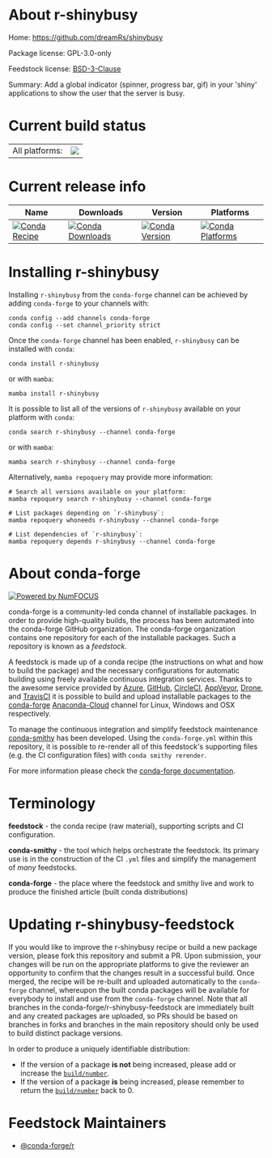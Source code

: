 About r-shinybusy
=================

Home: https://github.com/dreamRs/shinybusy

Package license: GPL-3.0-only

Feedstock license: [BSD-3-Clause](https://github.com/conda-forge/r-shinybusy-feedstock/blob/main/LICENSE.txt)

Summary: Add a global indicator (spinner, progress bar, gif) in your 'shiny' applications to show the user that the server is busy.

Current build status
====================


<table><tr><td>All platforms:</td>
    <td>
      <a href="https://dev.azure.com/conda-forge/feedstock-builds/_build/latest?definitionId=7003&branchName=main">
        <img src="https://dev.azure.com/conda-forge/feedstock-builds/_apis/build/status/r-shinybusy-feedstock?branchName=main">
      </a>
    </td>
  </tr>
</table>

Current release info
====================

| Name | Downloads | Version | Platforms |
| --- | --- | --- | --- |
| [![Conda Recipe](https://img.shields.io/badge/recipe-r--shinybusy-green.svg)](https://anaconda.org/conda-forge/r-shinybusy) | [![Conda Downloads](https://img.shields.io/conda/dn/conda-forge/r-shinybusy.svg)](https://anaconda.org/conda-forge/r-shinybusy) | [![Conda Version](https://img.shields.io/conda/vn/conda-forge/r-shinybusy.svg)](https://anaconda.org/conda-forge/r-shinybusy) | [![Conda Platforms](https://img.shields.io/conda/pn/conda-forge/r-shinybusy.svg)](https://anaconda.org/conda-forge/r-shinybusy) |

Installing r-shinybusy
======================

Installing `r-shinybusy` from the `conda-forge` channel can be achieved by adding `conda-forge` to your channels with:

```
conda config --add channels conda-forge
conda config --set channel_priority strict
```

Once the `conda-forge` channel has been enabled, `r-shinybusy` can be installed with `conda`:

```
conda install r-shinybusy
```

or with `mamba`:

```
mamba install r-shinybusy
```

It is possible to list all of the versions of `r-shinybusy` available on your platform with `conda`:

```
conda search r-shinybusy --channel conda-forge
```

or with `mamba`:

```
mamba search r-shinybusy --channel conda-forge
```

Alternatively, `mamba repoquery` may provide more information:

```
# Search all versions available on your platform:
mamba repoquery search r-shinybusy --channel conda-forge

# List packages depending on `r-shinybusy`:
mamba repoquery whoneeds r-shinybusy --channel conda-forge

# List dependencies of `r-shinybusy`:
mamba repoquery depends r-shinybusy --channel conda-forge
```


About conda-forge
=================

[![Powered by
NumFOCUS](https://img.shields.io/badge/powered%20by-NumFOCUS-orange.svg?style=flat&colorA=E1523D&colorB=007D8A)](https://numfocus.org)

conda-forge is a community-led conda channel of installable packages.
In order to provide high-quality builds, the process has been automated into the
conda-forge GitHub organization. The conda-forge organization contains one repository
for each of the installable packages. Such a repository is known as a *feedstock*.

A feedstock is made up of a conda recipe (the instructions on what and how to build
the package) and the necessary configurations for automatic building using freely
available continuous integration services. Thanks to the awesome service provided by
[Azure](https://azure.microsoft.com/en-us/services/devops/), [GitHub](https://github.com/),
[CircleCI](https://circleci.com/), [AppVeyor](https://www.appveyor.com/),
[Drone](https://cloud.drone.io/welcome), and [TravisCI](https://travis-ci.com/)
it is possible to build and upload installable packages to the
[conda-forge](https://anaconda.org/conda-forge) [Anaconda-Cloud](https://anaconda.org/)
channel for Linux, Windows and OSX respectively.

To manage the continuous integration and simplify feedstock maintenance
[conda-smithy](https://github.com/conda-forge/conda-smithy) has been developed.
Using the ``conda-forge.yml`` within this repository, it is possible to re-render all of
this feedstock's supporting files (e.g. the CI configuration files) with ``conda smithy rerender``.

For more information please check the [conda-forge documentation](https://conda-forge.org/docs/).

Terminology
===========

**feedstock** - the conda recipe (raw material), supporting scripts and CI configuration.

**conda-smithy** - the tool which helps orchestrate the feedstock.
                   Its primary use is in the construction of the CI ``.yml`` files
                   and simplify the management of *many* feedstocks.

**conda-forge** - the place where the feedstock and smithy live and work to
                  produce the finished article (built conda distributions)


Updating r-shinybusy-feedstock
==============================

If you would like to improve the r-shinybusy recipe or build a new
package version, please fork this repository and submit a PR. Upon submission,
your changes will be run on the appropriate platforms to give the reviewer an
opportunity to confirm that the changes result in a successful build. Once
merged, the recipe will be re-built and uploaded automatically to the
`conda-forge` channel, whereupon the built conda packages will be available for
everybody to install and use from the `conda-forge` channel.
Note that all branches in the conda-forge/r-shinybusy-feedstock are
immediately built and any created packages are uploaded, so PRs should be based
on branches in forks and branches in the main repository should only be used to
build distinct package versions.

In order to produce a uniquely identifiable distribution:
 * If the version of a package **is not** being increased, please add or increase
   the [``build/number``](https://docs.conda.io/projects/conda-build/en/latest/resources/define-metadata.html#build-number-and-string).
 * If the version of a package **is** being increased, please remember to return
   the [``build/number``](https://docs.conda.io/projects/conda-build/en/latest/resources/define-metadata.html#build-number-and-string)
   back to 0.

Feedstock Maintainers
=====================

* [@conda-forge/r](https://github.com/conda-forge/r/)

